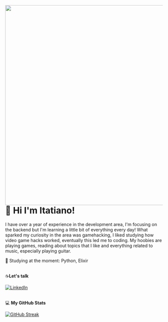 <img align="right" height="640" src="https://media.discordapp.net/attachments/1129953177370890251/1178142515258462319/2675eaf6-5aec-43a7-a5d3-490d72d81fa2.png?ex=657511b8&is=65629cb8&hm=6d899e06e5c5ba7f9e200f010a0eed877ada6adf79d47d5ae144f4037c328888&=&format=webp">

# 🔭  Hi I'm Itatiano! 
I have over a year of experience in the development area, I'm focusing on the backend but I'm learning a little bit of everything every day! 
What sparked my curiosity in the area was gamehacking, I liked studying how video game hacks worked, eventually this led me to coding.
My hoobies are playing games, reading about topics that I like and everything related to music, especially playing guitar.<br>


📖 Studying at the moment: Python, Elixir<br><br>

☕**Let's talk**  

[![LinkedIn](https://img.shields.io/badge/LinkedIn-000?style=for-the-badge&logo=linkedin&logoColor=blue)](https://[https://www.linkedin.com/in/itatianofilho])<br><br>

 💻 **My GitHub Stats**
 
[![GitHub Streak](https://streak-stats.demolab.com?user=itatiN&theme=blue-navy&hide_border=true)](https://git.io/streak-stats)

